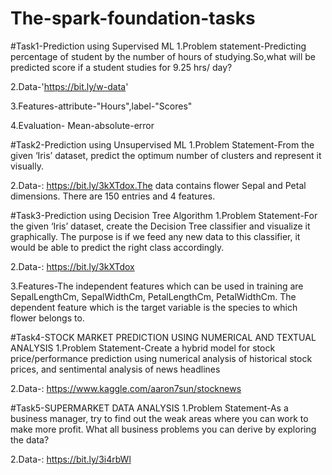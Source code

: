 # The-spark-foundation-tasks
#Task1-Prediction using Supervised ML
1.Problem statement-Predicting percentage of student by the number of hours of studying.So,what will be predicted score if a student studies for 9.25 hrs/ day?

2.Data-'https://bit.ly/w-data'

3.Features-attribute-"Hours",label-"Scores"

4.Evaluation- Mean-absolute-error

#Task2-Prediction using Unsupervised ML
1.Problem Statement-From the given ‘Iris’ dataset, predict the optimum number of clusters and represent it visually.

2.Data-: https://bit.ly/3kXTdox.The data contains flower Sepal and Petal dimensions. There are 150 entries and 4 features.

#Task3-Prediction using Decision Tree Algorithm
1.Problem Statement-For the given ‘Iris’ dataset, create the Decision Tree classifier and visualize it graphically. The purpose is if we feed any new data to this classifier, it would be able to predict the right class accordingly.

2.Data-: https://bit.ly/3kXTdox

3.Features-The independent features which can be used in training are SepalLengthCm, SepalWidthCm, PetalLengthCm, PetalWidthCm. The dependent feature which is the target variable is the species to which flower belongs to.

#Task4-STOCK MARKET PREDICTION USING NUMERICAL AND TEXTUAL ANALYSIS
1.Problem Statement-Create a hybrid model for stock price/performance prediction using numerical analysis of historical stock prices, and sentimental analysis of news headlines

2.Data-: https://www.kaggle.com/aaron7sun/stocknews

#Task5-SUPERMARKET DATA ANALYSIS
1.Problem Statement-As a business manager, try to find out the weak areas where you can work to make more profit. What all business problems you can derive by exploring the data?

2.Data-: https://bit.ly/3i4rbWl
